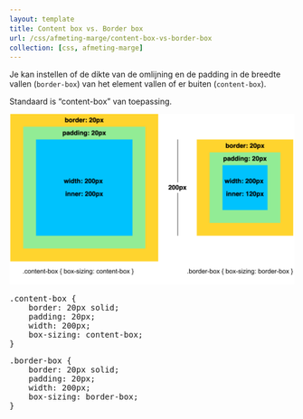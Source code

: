 ```yaml
---
layout: template
title: Content box vs. Border box
url: /css/afmeting-marge/content-box-vs-border-box
collection: [css, afmeting-marge]
---
```

								
<p>Je kan instellen of de dikte van de omlijning en de padding in de breedte vallen (<code>border-box</code>) van het element vallen of er buiten (<code>content-box</code>).</p>



<p>Standaard is “content-box” van toepassing.</p>



<img src="images/content_box_border_box.png" />



<pre data-enlighter-theme="beyond" data-enlighter-language="css">
.content-box {
    border: 20px solid;
    padding: 20px;
    width: 200px;
    box-sizing: content-box;
}
</pre>



<pre data-enlighter-theme="beyond" data-enlighter-language="css">
.border-box {
    border: 20px solid;
    padding: 20px;
    width: 200px;
    box-sizing: border-box;
}</pre>


		
